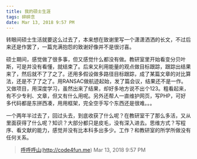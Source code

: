 ```yaml
---
title: 我的硕士生涯
tags: 碎碎念
date: Mar 13, 2018 9:57 PM
---
```


转眼间硕士生活就要这么过去了，本来想在致谢里写一个潇潇洒洒的长文，不过后来还是作罢了，一篇充满抱怨的致谢好像并不是很讨喜。

硕士期间，感觉做了很多事，但又感觉什么都没有做。教研室里开始看变分贝叶斯，可是并没有看懂，就结束了。后来又利用能量的观点做目标跟踪，跟踪出结果来了，然后就不了了之了。还用多假设做多路径目标跟踪，成了某篇文章的对比算法，还是不了了之了。用RANSAC做航迹起始，发了篇会议，结果还不是一作。又做项目，用深度学习，虽然出来了结果，却好多地方说不出个123。粗看起来，有不少专利、文章，但又有什么用呢。另外还帮人一直维护网页，写PHP，可好多代码都是东拼西凑，用用框架，完全空手写个东西还是很难。。。

一个两年半过去了，回过头去，到底收获了什么呢？在教研室干了那么多活，又从里面获得了什么呢？知识？大部分都只是皮毛，没有深入进去。思维方式？写程序、看文献的能力，感觉并没有比本科多出多少。工作？和教研室的所学所做没有任何关系。

> [呼呼呼山]()(http://code4fun.me)
> Mar 13, 2018 9:57 PM 

